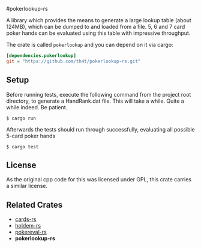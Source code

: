 #pokerlookup-rs

A library which provides the means to generate a large lookup table (about 124MB), which can be dumped to and loaded from a file. 5, 6 and 7 card poker hands
can be evaluated using this table with impressive throughput.

The crate is called `pokerlookup` and you can depend on it via cargo:

```ini
[dependencies.pokerlookup]
git = "https://github.com/th4t/pokerlookup-rs.git"
```

## Setup
Before running tests, execute the following command from the project root directory, to generate a HandRank.dat file.
This will take a while. Quite a while indeed. Be patient.

```
$ cargo run
```

Afterwards the tests should run through successfully, evaluating all possible 5-card poker hands
```
$ cargo test
```

## License
As the original cpp code for this was licensed under GPL, this crate carries a similar license.

## Related Crates
* [cards-rs](https://github.com/th4t/cards-rs)
* [holdem-rs](https://github.com/th4t/holdem-rs)
* [pokereval-rs](https://github.com/th4t/pokereval-rs)
* **pokerlookup-rs**
